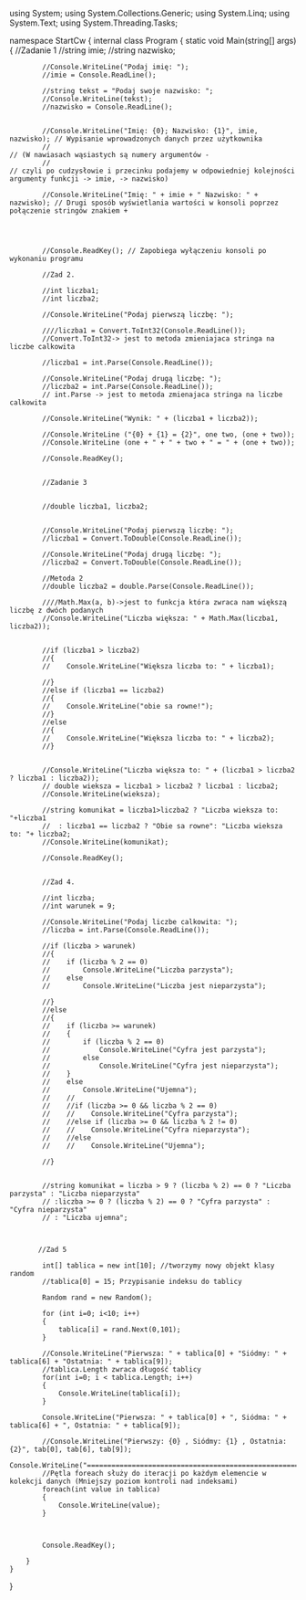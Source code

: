 using System;
using System.Collections.Generic;
using System.Linq;
using System.Text;
using System.Threading.Tasks;

namespace StartCw
{
    internal class Program
    {
        static void Main(string[] args)
        {
            //Zadanie 1
            //string imie;
            //string nazwisko;

            //Console.WriteLine("Podaj imię: ");
            //imie = Console.ReadLine();

            //string tekst = "Podaj swoje nazwisko: ";
            //Console.WriteLine(tekst);
            //nazwisko = Console.ReadLine();


            //Console.WriteLine("Imię: {0}; Nazwisko: {1}", imie, nazwisko); // Wypisanie wprowadzonych danych przez użytkownika
            //                                                               // (W nawiasach wąsiastych są numery argumentów -
            //                                                               // czyli po cudzysłowie i przecinku podajemy w odpowiedniej kolejności argumenty funkcji -> imie, -> nazwisko)

            //Console.WriteLine("Imię: " + imie + " Nazwisko: " + nazwisko); // Drugi sposób wyświetlania wartości w konsoli poprzez połączenie stringów znakiem +




            //Console.ReadKey(); // Zapobiega wyłączeniu konsoli po wykonaniu programu

            //Zad 2.

            //int liczba1;
            //int liczba2;

            //Console.WriteLine("Podaj pierwszą liczbę: ");

            ////liczba1 = Convert.ToInt32(Console.ReadLine());
            //Convert.ToInt32-> jest to metoda zmieniajaca stringa na liczbe calkowita

            //liczba1 = int.Parse(Console.ReadLine());

            //Console.WriteLine("Podaj drugą liczbę: ");
            //liczba2 = int.Parse(Console.ReadLine());
            // int.Parse -> jest to metoda zmienajaca stringa na liczbe calkowita

            //Console.WriteLine("Wynik: " + (liczba1 + liczba2));

            //Console.WriteLine ("{0} + {1} = {2}", one two, (one + two));
            //Console.WriteLine (one + " + " + two + " = " + (one + two));

            //Console.ReadKey();


            //Zadanie 3


            //double liczba1, liczba2;


            //Console.WriteLine("Podaj pierwszą liczbę: ");
            //liczba1 = Convert.ToDouble(Console.ReadLine());

            //Console.WriteLine("Podaj drugą liczbę: ");
            //liczba2 = Convert.ToDouble(Console.ReadLine());

            //Metoda 2
            //double liczba2 = double.Parse(Console.ReadLine());

            ////Math.Max(a, b)->jest to funkcja która zwraca nam większą liczbę z dwóch podanych
            //Console.WriteLine("Liczba większa: " + Math.Max(liczba1, liczba2));


            //if (liczba1 > liczba2)
            //{
            //    Console.WriteLine("Większa liczba to: " + liczba1);

            //}
            //else if (liczba1 == liczba2)
            //{
            //    Console.WriteLine("obie sa rowne!");
            //}
            //else
            //{
            //    Console.WriteLine("Większa liczba to: " + liczba2);
            //}


            //Console.WriteLine("Liczba większa to: " + (liczba1 > liczba2 ? liczba1 : liczba2));
            // double wieksza = liczba1 > liczba2 ? liczba1 : liczba2;
            //Console.WriteLine(wieksza);

            //string komunikat = liczba1>liczba2 ? "Liczba wieksza to: "+liczba1
            //  : liczba1 == liczba2 ? "Obie sa rowne": "Liczba wieksza to: "+ liczba2;
            //Console.WriteLine(komunikat);

            //Console.ReadKey();


            //Zad 4.

            //int liczba;
            //int warunek = 9;

            //Console.WriteLine("Podaj liczbe calkowita: ");
            //liczba = int.Parse(Console.ReadLine());

            //if (liczba > warunek)
            //{
            //    if (liczba % 2 == 0)
            //        Console.WriteLine("Liczba parzysta");
            //    else
            //        Console.WriteLine("Liczba jest nieparzysta");

            //}
            //else
            //{
            //    if (liczba >= warunek)
            //    {
            //        if (liczba % 2 == 0)
            //            Console.WriteLine("Cyfra jest parzysta");
            //        else
            //            Console.WriteLine("Cyfra jest nieparzysta");
            //    }
            //    else
            //        Console.WriteLine("Ujemna");
            //    //
            //    //if (liczba >= 0 && liczba % 2 == 0)
            //    //    Console.WriteLine("Cyfra parzysta");
            //    //else if (liczba >= 0 && liczba % 2 != 0)
            //    //    Console.WriteLine("Cyfra nieparzysta");
            //    //else
            //    //    Console.WriteLine("Ujemna");

            //}


            //string komunikat = liczba > 9 ? (liczba % 2) == 0 ? "Liczba parzysta" : "Liczba nieparzysta"
            // :liczba >= 0 ? (liczba % 2) == 0 ? "Cyfra parzysta" : "Cyfra nieparzysta"
            // : "Liczba ujemna";


          
           //Zad 5

            int[] tablica = new int[10]; //tworzymy nowy objekt klasy random
            //tablica[0] = 15; Przypisanie indeksu do tablicy

            Random rand = new Random();

            for (int i=0; i<10; i++)
            {
                tablica[i] = rand.Next(0,101);
            }

            //Console.WriteLine("Pierwsza: " + tablica[0] + "Siódmy: " + tablica[6] + "Ostatnia: " + tablica[9]);
            //tablica.Length zwraca długość tablicy
            for(int i=0; i < tablica.Length; i++)
            {
                Console.WriteLine(tablica[i]);
            }

            Console.WriteLine("Pierwsza: " + tablica[0] + ", Siódma: " + tablica[6] + ", Ostatnia: " + tablica[9]);

            //Console.WriteLine("Pierwszy: {0} , Siódmy: {1} , Ostatnia: {2}", tab[0], tab[6], tab[9]);
            Console.WriteLine("==============================================================");
            //Pętla foreach służy do iteracji po każdym elemencie w kolekcji danych (Mniejszy poziom kontroli nad indeksami)
            foreach(int value in tablica)
            {
                Console.WriteLine(value);
            }



            Console.ReadKey();

        }
    }
}

